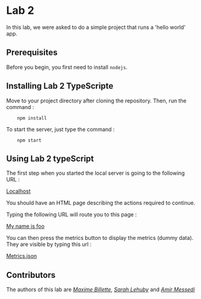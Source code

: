 # Lab 2


In this lab, we were asked to do a simple project that runs a 'hello world' app.

## Prerequisites

Before you begin, you first need to install ```nodejs```.


## Installing Lab 2 TypeScripte

Move to your project directory after cloning the repository. Then, run the command :
```
    npm install
``` 

To start the server, just type the command :
```
    npm start
``` 

## Using Lab 2 typeScript

The first step when you started the local server is going to the following URL :

[Localhost](http://localhost:8080)

You should have an HTML page describing the actions required to continue.

Typing the following URL will route you to this page :

[My name is foo](http://localhost:8080/hello/foo)

You can then press the metrics button to display the metrics (dummy data). They are visible by typing this url :

[Metrics.json](http://localhost:8080/metrics.json)

## Contributors

The authors of this lab are [*Maxime Billette*](https://github.com/Billette), [*Sarah Lehuby*](https://github.com/SarahL24) and [*Amir Messedi*](https://github.com/AmirMessedi)
